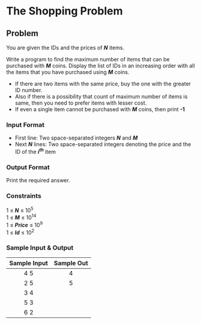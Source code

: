 # The Shopping Problem

## Problem
You are given the IDs and the prices of <b><em>N</em></b> items.

Write a program to find the maximum number of items that can be purchased with <b><em>M</em></b> coins. Display the list of IDs in an increasing order with all the items that you have purchased using <b><em>M</em></b> coins.

- If there are two items with the same price, buy the one with the greater ID number.
- Also if there is a possibility that count of maximum number of items is same, then you need to prefer items with lesser cost.
- If even a single item cannot be purchased with <b><em>M</em></b> coins, then print <b>-1</b>

### Input Format
- First line: Two space-separated integers <b><em>N</em></b> and <b><em>M</em></b>
- Next <b><em>N</em></b> lines: Two space-separated integers denoting the price and the ID of the <b><em>i<sup>th</sup></em></b> item

### Output Format
Print the required answer.

### Constraints
1 &le; <b><em>N</em></b> &le; 10<sup>5</sup><br>
1 &le; <b><em>M</em></b> &le; 10<sup>14</sup><br>
1 &le; <b><em>Price</em></b> &le; 10<sup>9</sup><br>
1 &le; <b><em>Id</em></b> &le; 10<sup>2</sup><br>

### Sample Input & Output
| Sample Input | Sample Out |
|:------------:|:----------:|
|      4 5     |      4     |
|      2 5     |      5     |
|      3 4     |            |
|      5 3     |            |
|      6 2     |            |
